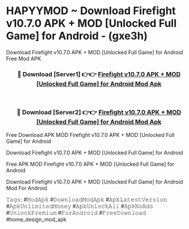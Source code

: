 # HAPYYMOD ~ Download Firefight v10.7.0 APK + MOD [Unlocked Full Game] for Android - (gxe3h)
Download Firefight v10.7.0 APK + MOD [Unlocked Full Game] for Android Free Mod APK

<div align="center">
<h3>🔴 Download [Server1] 👉👉 <a href="https://apk-comot.site?title=Firefight_v10.7.0_APK_+_MOD_[Unlocked_Full_Game]_for_Android">Firefight v10.7.0 APK + MOD [Unlocked Full Game] for Android Mod Apk</a></h3><br>

<h3>🔴 Download [Server2] 👉👉 <a href="https://apk-comot.site?title=Firefight_v10.7.0_APK_+_MOD_[Unlocked_Full_Game]_for_Android">Firefight v10.7.0 APK + MOD [Unlocked Full Game] for Android Mod Apk</a></h3>
</div>


Free Download APK MOD Firefight v10.7.0 APK + MOD [Unlocked Full Game] for Android

Download Firefight v10.7.0 APK + MOD [Unlocked Full Game] for Android 

Free APK MOD Firefight v10.7.0 APK + MOD [Unlocked Full Game] for Android 

Download Firefight v10.7.0 APK + MOD [Unlocked Full Game] for Android Mod For Android

𝚃𝚊𝚐𝚜: #𝙼𝚘𝚍𝙰𝚙𝚔 #𝙳𝚘𝚠𝚗𝚕𝚘𝚊𝚍𝙼𝚘𝚍𝙰𝚙𝚔 #𝙰𝚙𝚔𝙻𝚊𝚝𝚎𝚜𝚝𝚅𝚎𝚛𝚜𝚒𝚘𝚗 #𝙰𝚙𝚔𝚄𝚗𝚕𝚒𝚖𝚒𝚝𝚎𝚍𝙼𝚘𝚗𝚎𝚢 #𝙰𝚙𝚔𝚄𝚗𝚕𝚘𝚌𝚔𝙰𝚕𝚕 #𝙰𝚙𝚔𝙽𝚘𝙰𝚍𝚜 #𝚄𝚗𝚕𝚘𝚌𝚔𝙿𝚛𝚎𝚖𝚒𝚞𝚖 #𝙵𝚘𝚛𝙰𝚗𝚍𝚛𝚘𝚒𝚍 #𝙵𝚛𝚎𝚎𝙳𝚘𝚠𝚗𝚕𝚘𝚊𝚍 #home_design_mod_apk